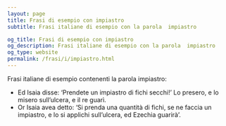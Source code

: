 ```yaml
---
layout: page
title: Frasi di esempio con impiastro 
subtitle: Frasi italiane di esempio con la parola  impiastro

og_title: Frasi di esempio con impiastro 
og_description: Frasi italiane di esempio con la parola  impiastro
og_type: website
permalink: /frasi/i/impiastro.html
---
```


Frasi italiane di esempio contenenti la parola impiastro:


- Ed Isaia disse: ‘Prendete un impiastro di fichi secchi!’ Lo presero, e lo misero sull’ulcera, e il re guarì.
- Or Isaia avea detto: ‘Si prenda una quantità di fichi, se ne faccia un impiastro, e lo si applichi sull’ulcera, ed Ezechia guarirà’.
